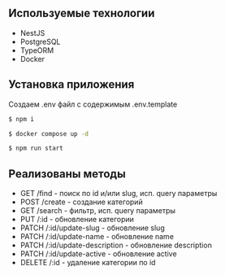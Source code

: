## Используемые технологии

-   NestJS
-   PostgreSQL
-   TypeORM
-   Docker

## Установка приложения

Создаем .env файл с содержимым .env.template

```bash
$ npm i

$ docker compose up -d

$ npm run start

```

## Реализованы методы

-   GET /find - поиск по id и/или slug, исп. query параметры
-   POST /create - создание категорий
-   GET /search - фильтр, исп. query параметры
-   PUT /:id - обновление категории
-   PATCH /:id/update-slug - обновление slug
-   PATCH /:id/update-name - обновление name
-   PATCH /:id/update-description - обновление description
-   PATCH /:id/update-active - обновление active
-   DELETE /:id - удаление категории по id
